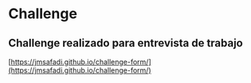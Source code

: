 # Challenge
## Challenge realizado para entrevista de trabajo


[https://jmsafadi.github.io/challenge-form/](https://jmsafadi.github.io/challenge-form/)
